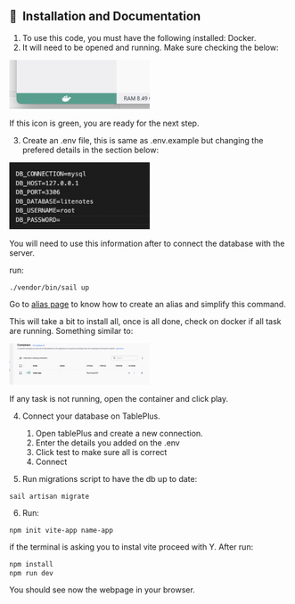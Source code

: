 ##  🚀&nbsp; Installation and Documentation

1. To use this code, you must have the following installed:
Docker.
2. It will need to be opened and running. Make sure checking the below:

<img style='width:50%' src='readme-images/docker.png'>

If this icon is green, you are ready for the next step.

3. Create an .env file, this is same as .env.example but changing the prefered details in the section below:

<img style='width:50%' src='readme-images/database-details.png'>

You will need to use this information after to connect the database with the server.

run:

```
./vendor/bin/sail up
```

Go to [alias page](alias.md) to know how to create an alias and simplify this command.

This will take a bit to install all, once is all done, check on docker if all task are running. Something similar to:

<img style='width:50%' src='readme-images/docker-running.png'>

If any task is not running, open the container and click play.

4. Connect your database on TablePlus.
    1. Open tablePlus and create a new connection.
    2. Enter the details you added on the .env
    3. Click test to make sure all is correct
    4. Connect

5. Run migrations script to have the db up to date:

```
sail artisan migrate
```

6. Run:

```
npm init vite-app name-app
```
if the terminal is asking you to instal vite proceed with Y. After run:

```
npm install
npm run dev
```

You should see now the webpage in your browser.

